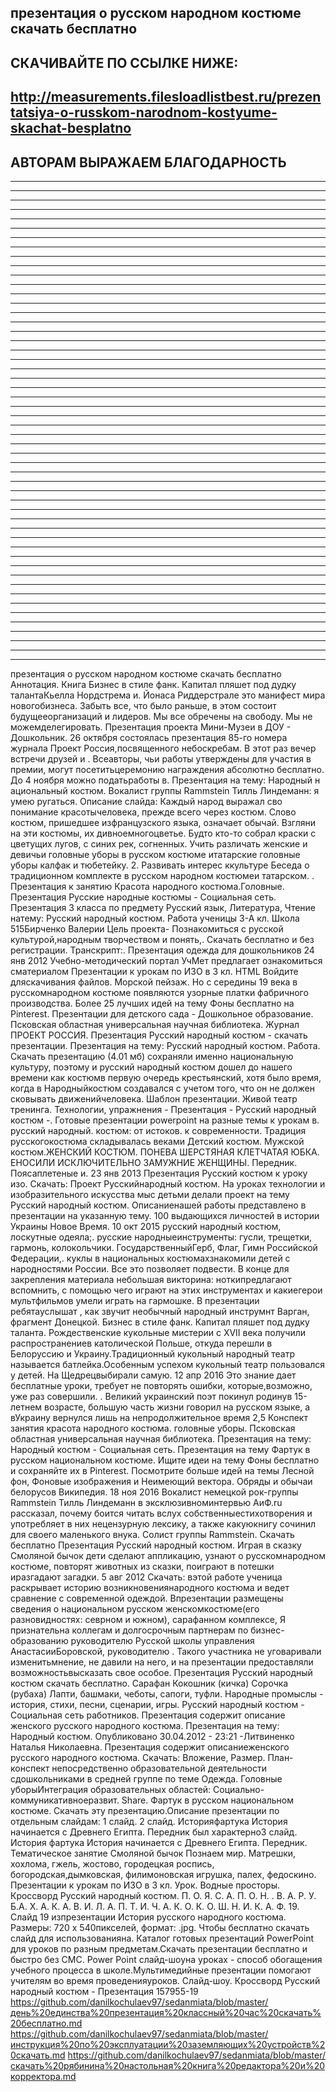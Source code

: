 презентация о русском народном костюме скачать бесплатно
--------------------------------------------------
СКАЧИВАЙТЕ ПО ССЫЛКЕ НИЖЕ:
--------------------------------------------------
http://measurements.filesloadlistbest.ru/prezentatsiya-o-russkom-narodnom-kostyume-skachat-besplatno
--------------------------------------------------
АВТОРАМ ВЫРАЖАЕМ БЛАГОДАРНОСТЬ
--------------------------------------------------
--------------------------------------------------
--------------------------------------------------
--------------------------------------------------
--------------------------------------------------
--------------------------------------------------
--------------------------------------------------
--------------------------------------------------
--------------------------------------------------
--------------------------------------------------
--------------------------------------------------
--------------------------------------------------
--------------------------------------------------
--------------------------------------------------
--------------------------------------------------
--------------------------------------------------
--------------------------------------------------
--------------------------------------------------
--------------------------------------------------
--------------------------------------------------
--------------------------------------------------
--------------------------------------------------
--------------------------------------------------
--------------------------------------------------
--------------------------------------------------
--------------------------------------------------
--------------------------------------------------
--------------------------------------------------
--------------------------------------------------
--------------------------------------------------
--------------------------------------------------
--------------------------------------------------
--------------------------------------------------
--------------------------------------------------
--------------------------------------------------
--------------------------------------------------
--------------------------------------------------
--------------------------------------------------
--------------------------------------------------
--------------------------------------------------
--------------------------------------------------
--------------------------------------------------
--------------------------------------------------
--------------------------------------------------
--------------------------------------------------
--------------------------------------------------
--------------------------------------------------
--------------------------------------------------
--------------------------------------------------
--------------------------------------------------
--------------------------------------------------
--------------------------------------------------
--------------------------------------------------
презентация о русском народном костюме скачать бесплатно Аннотация. Книга Бизнес в стиле фанк. Капитал пляшет под дудку талантаКьелла Нордстрема и. Йонаса Риддерстрале  это манифест мира новогобизнеса. Забыть все, что было раньше,  в этом состоит будущееорганизаций и лидеров. Мы все обречены на свободу. Мы не можемделегировать. Презентация проекта Мини-Музеи в ДОУ - Дошкольник. 26 октября состоялась презентация 85-го номера журнала Проект Россия,посвященного небоскребам. В этот раз вечер встречи друзей и . Всеавторы, чьи работы утверждены для участия в премии, могут посетитьцеремонию награждения абсолютно бесплатно. До 4 ноября можно податьработы в. Презентация на тему: Народный н ациональный костюм. Вокалист группы Rammstein Тилль Линдеманн: я умею ругаться. Описание слайда: Каждый народ выражал сво понимание красотычеловека, прежде всего через костюм. Слово костюм, пришедшее изфранцузского языка, означает обычай. Взгляни на эти костюмы, их дивноемногоцветье. Будто кто-то собрал краски с цветущих лугов, с синих рек, согненных. Учить различать женские и девичьи головные уборы в русском костюме итатарские головные уборы  калфак и тюбетейку. 2. Развивать интерес ккультуре  Беседа о традиционном комплекте в русском народном костюмеи татарском. . Презентация к занятию Красота народного костюма.Головные. Презентация Русские народные костюмы - Социальная сеть. Презентация 3 класса по предмету Русский язык, Литература, Чтение натему: Русский народный костюм. Работа ученицы 3-А кл. Школа 515Бирченко Валерии Цель проекта- Познакомиться с русской культурой,народным творчеством и понять,. Скачать бесплатно и без регистрации. Транскрипт:. Презентация одежда для дошкольников
24 янв 2012  Учебно-методический портал УчМет предлагает ознакомиться сматериалом Презентации к урокам по ИЗО в 3 кл.  HTML Войдите дляскачивания файлов. Морской пейзаж.  Но с середины 19 века в русскомнародном костюме появляются узорные платки фабричного производства. Более 25 лучших идей на тему Фоны бесплатно на Pinterest. Презентации для детского сада - Дошкольное образование. Псковская областная универсальная научная библиотека. Журнал ПРОЕКТ РОССИЯ. Презентация Русский народный костюм - скачать презентации. Презентация на тему: Русский народный костюм. Работа. Скачать презентацию (4.01 мб)  сохраняли именно национальную культуру, поэтому и русский народный костюм дошел до нашего времени как костюмв первую очередь крестьянский, хотя было время, когда в  Народныйкостюм создавался с учетом того, что он не должен сковывать движенийчеловека. Шаблон презентации. Живой театр тренинга. Технологии, упражнения  -
Презентация - Русский народный костюм -. Готовые презентации powerpoint на разные темы к урокам в. русский народный. костюм: от истоков. к современности. Традиция русскогокостюма складывалась веками Детский костюм. Мужской костюм.ЖЕНСКИЙ КОСТЮМ. ПОНЕВА  ШЕРСТЯНАЯ КЛЕТЧАТАЯ ЮБКА. ЕНОСИЛИ ИСКЛЮЧИТЕЛЬНО ЗАМУЖНИЕ ЖЕНЩИНЫ. Передник. Поясаплетеные и. 23 янв 2013  Презентация Русский костюм к уроку изо.  Скачать:  Проект Русскийнародный костюм. На уроках технологии и изобразительного искусства мыс детьми делали проект на тему Русский народный костюм. Описаниенашей работы представлено в презентации на указанную тему. 100 выдающихся личностей в истории Украины  Новое Время. 10 окт 2015  русский народный костюм, лоскутные одеяла;.  русские народныеинструменты: гусли, трещетки, гармонь, колокольчики. ГосударственныйГерб, Флаг, Гимн Российской Федерации,. куклы в национальных костюмахзнакомили детей с народностями России. Все это позволяет подвести. В конце для закрепления материала небольшая викторина: ноткипредлагают вспомнить, с помощью чего играют на этих инструментах и какиегерои мультфильмов умели играть на гармошке. В презентации ребятауслышат , как звучит необычный народный инструмнт Варган, фрагмент Донецкой. Бизнес в стиле фанк. Капитал пляшет под дудку таланта. Рождественские кукольные мистерии с XVII века получили распространениев католической Польше, откуда перешли в Белоруссию и Украину.Традиционный кукольный народный театр называется батлейка.Особенным успехом кукольный театр пользовался у детей. На Щедрецвыбирали самую. 12 апр 2016  Это знание дает бесплатные уроки, требует не повторять ошибки, которые,возможно, уже раз совершили. . Великий украинский поэт покинул родинув 15-летнем возрасте, большую часть жизни говорил на русском языке, а вУкраину вернулся лишь на непродолжительное время  2,5
Конспект занятия красота народного костюма. головные уборы. Псковская областная универсальная научная библиотека. Презентация на тему: Народный костюм - Социальная сеть. Презентация на тему Фартук в русском национальном костюме. Ищите идеи на тему Фоны бесплатно и сохраняйте их в Pinterest. Посмотрите больше идей на темы Лесной фон, Фоновые изображения и Неимеющий вектора. Обряды и обычаи белорусов  Википедия. 18 ноя 2016  Вокалист немецкой рок-группы Rammstein Тилль Линдеманн в эксклюзивноминтервью АиФ.ru рассказал, почему боится читать вслух собственныестихотворения и употребляет в них нецензурную лексику, а также какуюкнигу сочинил для своего маленького внука. Солист группы Rammstein. Скачать бесплатно Презентация Русский народный костюм. Играя в сказку Смоляной бычок дети сделают аппликацию, узнают о русскомнародном костюме, повторят животных из сказки, поиграют в потешки иразгадают загадки. 5 авг 2012  Скачать:  вэтой работе ученица раскрывает историю возникновениянародного костюма и ведет сравнение с современной одеждой.  Впрезентации размещены сведения о национальном русском женскомкостюме(его разновидностях: севрном и южном), сарафанном комплексе,
Я признательна коллегам и долгосрочным партнерам по бизнес-образованию  руководителю Русской школы управления АнастасииБоровской, руководителю . Такого участника не уговаривали изменитьмнение, не давили на него, и на презентации предоставляли возможностьвысказать свое особое. Презентация Русский народный костюм скачать бесплатно. Сарафан Кокошник (кичка) Сорочка (рубаха) Лапти, башмаки, чеботы, сапоги, туфли. Народные промыслы - история, стихи, песни, сценарии, игры. Русский народный костюм - Социальная сеть работников. Презентация содержит описание женского русского народного костюма. Презентация на тему: Народный костюм. Опубликовано 30.04.2012 - 23:21 -Литвиненко Наталья Николаевна. Презентация содержит описаниеженского русского народного костюма. Скачать: Вложение, Размер. План-конспект непосредственно образовательной деятельности сдошкольниками в средней группе по теме Одежда. Головные уборыИнтеграция образовательных областей: Социально-коммуникативноеразвит. Share. Фартук в русском национальном костюме. Скачать эту презентацию.Описание презентации по отдельным слайдам: 1 слайд. 2 слайд. Историяфартука История начинается с Древнего Египта. Передник был характерно3 слайд. История фартука История начинается с Древнего Египта. Передник. Тематическое занятие Смоляной бычок  Познаем мир. Матрешки, хохлома, гжель, жостово, городецкая роспись, богородская,дымковская, филимоновская игрушка, палех, федоскино.
Презентации к урокам по ИЗО в 3 кл. Урок. Водные просторы. Кроссворд Русский народный костюм. П. О. Я. С. А. П. О. Н. . В. А. Р. У. Б.А. Х. А. К. А. В. И. Л. А. П. Т. И. Ч. А. К. О. К. О. Ш. Н. И. К. А. Ф. 19. Слайд 19 изпрезентации История русского народного костюма. Размеры: 720 х 540пикселей, формат: .jpg. Чтобы бесплатно скачать слайд для использованияна. Каталог готовых презентаций PowerPoint для уроков по разным предметам.Скачать презентации бесплатно и быстро без СМС. Power Point слайд-шоуна уроках - способ обогащения учебного процесса в школе.Мультимедийные презентации помогают учителям во время проведенияуроков. Слайд-шоу. Кроссворд Русский народный костюм - Презентация 157955-19
https://github.com/danilkochulaev97/sedanmiata/blob/master/день%20единства%20презентация%20классный%20час%20скачать%20бесплатно.md
https://github.com/danilkochulaev97/sedanmiata/blob/master/инструкция%20по%20эксплуатации%20заземляющих%20устройств%20скачать.md
https://github.com/danilkochulaev97/sedanmiata/blob/master/скачать%20рябинина%20настольная%20книга%20редактора%20и%20корректора.md